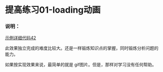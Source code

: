 # 提高练习01-loading动画

### 说明：

[示例详细代码42](代码相关/demo42-keyframes-loading.html)

此效果独立完成的难度比较大。还是一样锻炼知识点的掌握，同时锻炼分析问题的能力。

如果按实现效果来说，最简单的就是 gif图片。但是，那样对学习没有任何帮助。

